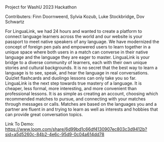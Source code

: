 Project for WashU 2023 Hackathon

Contributers: Finn Doornweerd, Sylvia Kozub, Luke Stockbridge, Dov Schwartz

For LinguaLink, we had 24 hours and wanted to create a platform to connect language learners across the world and our website is your passport to meet native speakers of any language.  We have modernized the concept of foreign pen pals and empowered users to learn together in a unique space where both users in a match can converse in their native language and the language they are eager to master. LinguaLink is your bridge to a diverse community of learners, each with their own unique stories and cultural backgrounds. It is no secret that the best way to learn a language is to see, speak, and hear the language in real conversations. Quizlet flashcards and duolingo lessons can only take you so far.  LinguaLink is the next step towards true mastery of a language.  It is cheaper, less formal, more interesting, and more convenient than professional lessons.  It is as simple as creating an account, choosing which recommended matches to pursue, and connecting with your matches through messages or calls.  Matches are based on the languages you and a partner are fluent in and trying to learn as well as interests and hobbies that can provide great conversation topics. 

Link To Demo: https://www.loom.com/share/6d99bd1c66df4130907ec803c3d9412b?sid=a5d5260c-84b2-4e6c-95d9-0c04a614dd78

